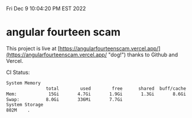 Fri Dec  9 10:04:20 PM EST 2022

# angular fourteen scam


This project is live at [https://angularfourteenscam.vercel.app/](https://angularfourteenscam.vercel.app/ "dog!") thanks to Github and Vercel.

CI Status: 

```bash
System Memory
               total        used        free      shared  buff/cache   available
Mem:            15Gi       4.7Gi       1.9Gi       1.3Gi       8.6Gi       8.9Gi
Swap:          8.0Gi       336Mi       7.7Gi
System Storage
802M	.
